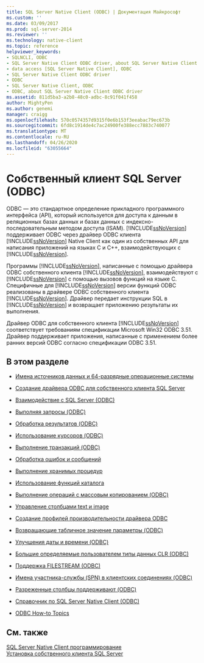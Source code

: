 ```yaml
---
title: SQL Server Native Client (ODBC) | Документация Майкрософт
ms.custom: ''
ms.date: 03/09/2017
ms.prod: sql-server-2014
ms.reviewer: ''
ms.technology: native-client
ms.topic: reference
helpviewer_keywords:
- SQLNCLI, ODBC
- SQL Server Native Client ODBC driver, about SQL Server Native Client ODBC driver
- data access [SQL Server Native Client], ODBC
- SQL Server Native Client ODBC driver
- ODBC
- SQL Server Native Client, ODBC
- ODBC, about SQL Server Native Client ODBC driver
ms.assetid: 811d5ba3-a2b8-48c0-adbc-8c91f041f458
author: MightyPen
ms.author: genemi
manager: craigg
ms.openlocfilehash: 570c0574357d9315f0e6b153f3eeabac79ec673b
ms.sourcegitcommit: 6fd8c1914de4c7ac24900fe388ecc7883c740077
ms.translationtype: MT
ms.contentlocale: ru-RU
ms.lasthandoff: 04/26/2020
ms.locfileid: "63055664"
---
```

# <a name="sql-server-native-client-odbc"></a>Собственный клиент SQL Server (ODBC)
  ODBC — это стандартное определение прикладного программного интерфейса (API), который используется для доступа к данным в реляционных базах данных и базах данных с индексно-последовательным методом доступа (ISAM). [!INCLUDE[ssNoVersion](../../../includes/ssnoversion-md.md)] поддерживает ODBC через драйвер ODBC клиента [!INCLUDE[ssNoVersion](../../../includes/ssnoversion-md.md)] Native Client как один из собственных API для написания приложений на языках C и C++, взаимодействующих с [!INCLUDE[ssNoVersion](../../../includes/ssnoversion-md.md)].  
  
 Программы [!INCLUDE[ssNoVersion](../../../includes/ssnoversion-md.md)], написанные с помощью драйвера ODBC собственного клиента [!INCLUDE[ssNoVersion](../../../includes/ssnoversion-md.md)], взаимодействуют с [!INCLUDE[ssNoVersion](../../../includes/ssnoversion-md.md)] с помощью вызовов функций на языке C. Специфичные для [!INCLUDE[ssNoVersion](../../../includes/ssnoversion-md.md)] версии функций ODBC реализованы в драйвере ODBC собственного клиента [!INCLUDE[ssNoVersion](../../../includes/ssnoversion-md.md)]. Драйвер передает инструкции SQL в [!INCLUDE[ssNoVersion](../../../includes/ssnoversion-md.md)] и возвращает приложению результаты их выполнения.  
  
 Драйвер ODBC для собственного клиента [!INCLUDE[ssNoVersion](../../../includes/ssnoversion-md.md)] соответствует требованиям спецификации Microsoft Win32 ODBC 3.51. Драйвер поддерживает приложения, написанные с применением более ранних версий ODBC согласно спецификации ODBC 3.51.  
  
## <a name="in-this-section"></a>В этом разделе  
  
-   [Имена источников данных и 64-разрядные операционные системы](data-source-names-and-64-bit-operating-systems.md)  
  
-   [Создание драйвера ODBC для собственного клиента SQL Server](creating-a-driver-application.md)  
  
-   [Взаимодействие с SQL Server &#40;ODBC&#41;](../../native-client-odbc-communication/communicating-with-sql-server-odbc.md)  
  
-   [Выполняя запросы &#40;ODBC&#41;](../../native-client-odbc-queries/executing-queries-odbc.md)  
  
-   [Обработка результатов &#40;ODBC&#41;](../../native-client-odbc-results/processing-results-odbc.md)  
  
-   [Использование курсоров &#40;ODBC&#41;](../../native-client-odbc-cursors/using-cursors-odbc.md)  
  
-   [Выполнение транзакций &#40;ODBC&#41;](../../../database-engine/dev-guide/performing-transactions-odbc.md)  
  
-   [Обработка ошибок и сообщений](../../native-client-odbc-error-messages/handling-errors-and-messages.md)  
  
-   [Выполнение хранимых процедур](../../native-client-odbc-stored-procedures/running-stored-procedures.md)  
  
-   [Использование функций каталога](using-catalog-functions.md)  
  
-   [Выполнение операций с массовым копированием &#40;ODBC&#41;](../../native-client-odbc-bulk-copy-operations/performing-bulk-copy-operations-odbc.md)  
  
-   [Управление столбцами text и image](../../native-client-odbc-text-image-columns/managing-text-and-image-columns.md)  
  
-   [Создание профилей производительности драйвера ODBC](profiling-odbc-driver-performance.md)  
  
-   [Возвращающие табличное значение параметры &#40;ODBC&#41;](../../native-client-odbc-table-valued-parameters/table-valued-parameters-odbc.md)  
  
-   [Улучшения даты и времени &#40;ODBC&#41;](../../native-client-odbc-date-time/date-and-time-improvements-odbc.md)  
  
-   [Большие определяемые пользователем типы данных CLR &#40;ODBC&#41;](large-clr-user-defined-types-odbc.md)  
  
-   [Поддержка FILESTREAM &#40;ODBC&#41;](filestream-support-odbc.md)  
  
-   [Имена участника-службы (SPN) в клиентских соединениях (ODBC)](service-principal-names-spns-in-client-connections-odbc.md)  
  
-   [Разреженные столбцы поддерживают &#40;ODBC&#41;](sparse-columns-support-odbc.md)  
  
-   [Справочник по SQL Server Native Client &#40;ODBC&#41;](../../../database-engine/dev-guide/sql-server-native-client-odbc-reference.md)  
  
-   [ODBC How-to Topics](../../native-client-odbc-how-to/odbc-how-to-topics.md)  
  
## <a name="see-also"></a>См. также  
 [SQL Server Native Client программирование](../sql-server-native-client-programming.md)   
 [Установка собственного клиента SQL Server](../applications/installing-sql-server-native-client.md)  
  
  

